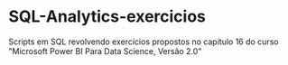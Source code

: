 # SQL-Analytics-exercicios
Scripts em SQL revolvendo exercícios propostos no capítulo 16 do curso "Microsoft Power BI Para Data Science, Versão 2.0"
